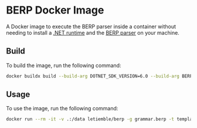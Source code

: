 # BERP Docker Image

A Docker image to execute the BERP parser inside a container without needing to install a [.NET runtime](https://dotnet.microsoft.com/download) and the [BERP parser](https://github.com/gasparnagy/berp) on your machine.

## Build

To build the image, run the following command:

```bash
docker buildx build --build-arg DOTNET_SDK_VERSION=6.0 --build-arg BERP_VERSION=1.4.0 -t letiemble/berp:1.4.0 -t letiemble/berp:latest berp
```

## Usage

To use the image, run the following command:

```bash
docker run --rm -it -v .:/data letiemble/berp -g grammar.berp -t template.razor -o output.cs --noBOM
```
